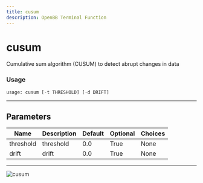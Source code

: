 ```yaml
---
title: cusum
description: OpenBB Terminal Function
---
```


# cusum

Cumulative sum algorithm (CUSUM) to detect abrupt changes in data
### Usage 
```python
usage: cusum [-t THRESHOLD] [-d DRIFT]
```
---
## Parameters
| Name | Description | Default | Optional | Choices |
| ---- | ----------- | ------- | -------- | ------- |
| threshold | threshold | 0.0 | True | None |
| drift | drift | 0.0 | True | None |
---
![cusum](https://user-images.githubusercontent.com/46355364/154306207-d68f53f4-2f9a-4c1a-8e0e-b83d49938759.png)

